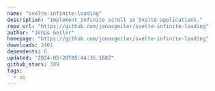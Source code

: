 ```yaml
---
name: "svelte-infinite-loading"
description: "Implement infinite scroll in Svelte applications."
repo_url: "https://github.com/jonasgeiler/svelte-infinite-loading"
author: "Jonas Geiler"
homepage: "https://github.com/jonasgeiler/svelte-infinite-loading"
downloads: 2401
dependents: 6
updated: "2024-05-28T05:44:35.168Z"
github_stars: 309
tags: 
  - ui
---
```

